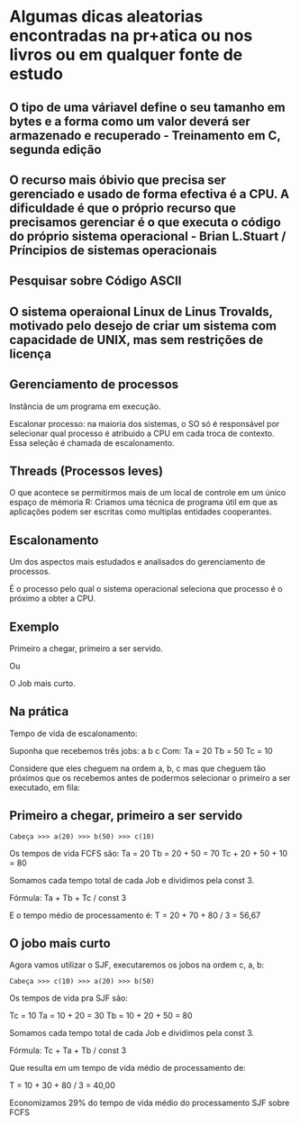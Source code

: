 # Algumas dicas aleatorias encontradas na pr+atica ou nos livros ou em qualquer fonte de estudo

## O tipo de uma váriavel define o seu tamanho em bytes e a forma como um valor deverá ser armazenado e recuperado - Treinamento em C, segunda edição

## O recurso mais óbivio que precisa ser gerenciado e usado de forma efectiva é a CPU. A dificuldade é que o próprio recurso que precisamos gerenciar é o que executa o código do próprio sistema operacional - Brian L.Stuart / Príncipios de sistemas operacionais

## Pesquisar sobre Código ASCII

## O sistema operaional Linux de Linus Trovalds, motivado pelo desejo de criar um sistema com capacidade de UNIX, mas sem restrições de licença

## Gerenciamento de processos

Instância de um programa em execução.

Escalonar processo: na maioria dos sistemas, o SO só é responsável por selecionar qual processo é atribuido a CPU em cada troca de contexto. Essa seleção é chamada de escalonamento.

## Threads (Processos leves)

O que acontece se permitirmos mais de um local de controle em um único espaço de mémoria
R: Criamos uma técnica de programa útil em que as aplicações podem ser escritas como multiplas entidades cooperantes.

## Escalonamento

Um dos aspectos mais estudados e analisados do gerenciamento de processos.

É o processo pelo qual o sistema operacional seleciona que processo é o próximo a obter a CPU.

## Exemplo

Primeiro a chegar, primeiro a ser servido.

Ou

O Job mais curto.

## Na prática

Tempo de vida de escalonamento:

Suponha que recebemos três jobs:
a
b
c
Com:
Ta = 20
Tb = 50
Tc = 10

Considere que eles cheguem na ordem a, b, c mas que cheguem tão próximos que os recebemos antes de podermos selecionar o primeiro a ser executado, em fila:

## Primeiro a chegar, primeiro a ser servido

```doc
Cabeça >>> a(20) >>> b(50) >>> c(10)
```

Os tempos de vida FCFS são:
Ta = 20
Tb = 20 + 50 = 70
Tc + 20 + 50 + 10 = 80

Somamos cada tempo total de cada Job e dividimos pela const 3.

Fórmula:
Ta + Tb + Tc /  const 3

E o tempo médio de processamento é:
T = 20 + 70 + 80 / 3 = 56,67

## O jobo mais curto

Agora vamos utilizar o SJF, executaremos os jobos na ordem c, a, b:

```doc
Cabeça >>> c(10) >>> a(20) >>> b(50)
```

Os tempos de vida pra SJF são:

Tc = 10
Ta = 10 + 20 = 30
Tb = 10 + 20 + 50 = 80

Somamos cada tempo total de cada Job e dividimos pela const 3.

Fórmula:
Tc + Ta + Tb /  const 3

Que resulta em um tempo de vida médio de processamento de:

T = 10 + 30 + 80 / 3 = 40,00

Economizamos 29% do tempo de vida médio do processamento SJF sobre FCFS
